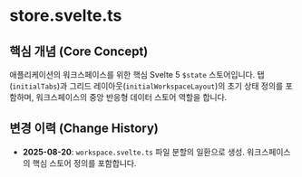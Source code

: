 # store.svelte.ts

## 핵심 개념 (Core Concept)
애플리케이션의 워크스페이스를 위한 핵심 Svelte 5 `$state` 스토어입니다. 탭(`initialTabs`)과 그리드 레이아웃(`initialWorkspaceLayout`)의 초기 상태 정의를 포함하며, 워크스페이스의 중앙 반응형 데이터 스토어 역할을 합니다.

## 변경 이력 (Change History)
- **2025-08-20**: `workspace.svelte.ts` 파일 분할의 일환으로 생성. 워크스페이스의 핵심 스토어 정의를 포함합니다.
